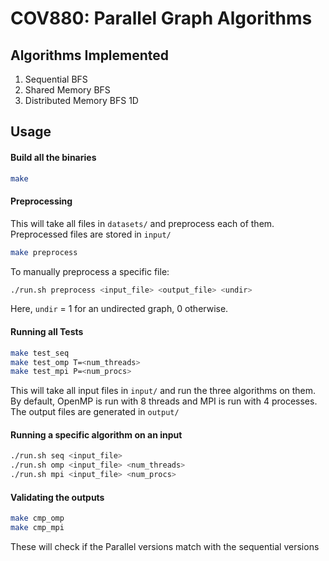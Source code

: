 # COV880: Parallel Graph Algorithms

## Algorithms Implemented

1. Sequential BFS
2. Shared Memory BFS
3. Distributed Memory BFS 1D

## Usage

#### Build all the binaries

```bash
make
```

#### Preprocessing

This will take all files in `datasets/` and preprocess each of them. Preprocessed files are stored in `input/`

```bash
make preprocess
```

To manually preprocess a specific file:
```bash
./run.sh preprocess <input_file> <output_file> <undir>
```
Here, `undir` = 1 for an undirected graph, 0 otherwise.

#### Running all Tests

```bash
make test_seq
make test_omp T=<num_threads>
make test_mpi P=<num_procs>
```
This will take all input files in `input/` and run the three algorithms on them. By default, OpenMP is run with 8 threads and MPI is run with 4 processes. The output files are generated in `output/`

#### Running a specific algorithm on an input

```bash
./run.sh seq <input_file>
./run.sh omp <input_file> <num_threads>
./run.sh mpi <input_file> <num_procs>
```

#### Validating the outputs

```bash
make cmp_omp
make cmp_mpi
```
These will check if the Parallel versions match with the sequential versions
